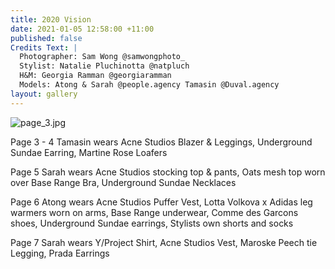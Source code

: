 ```yaml
---
title: 2020 Vision
date: 2021-01-05 12:58:00 +11:00
published: false
Credits Text: |
  Photographer: Sam Wong @samwongphoto_
  Stylist: Natalie Pluchinotta @natpluch
  H&M: Georgia Ramman @georgiaramman
  Models: Atong & Sarah @people.agency Tamasin @Duval.agency
layout: gallery
---
```




![page_3.jpg](/uploads/page_3.jpg)

Page 3 - 4 
Tamasin wears Acne Studios Blazer & Leggings, Underground Sundae Earring, Martine Rose Loafers

Page 5 
Sarah wears Acne Studios stocking top & pants, Oats mesh top worn over  Base Range Bra, Underground Sundae Necklaces

Page 6
Atong wears Acne Studios Puffer Vest, Lotta Volkova x Adidas leg warmers worn on arms, Base Range underwear, Comme des Garcons shoes, Underground Sundae earrings, Stylists own shorts and socks


Page 7 
Sarah wears Y/Project Shirt, Acne Studios Vest, Maroske Peech tie Legging, Prada Earrings 

